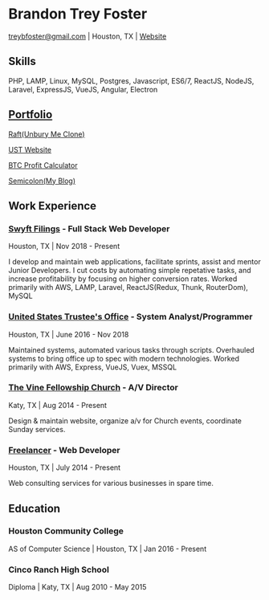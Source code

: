 # Brandon Trey Foster
treybfoster@gmail.com | Houston, TX | [Website](https://treyfoster.com) 

## Skills
PHP, LAMP, Linux, MySQL, Postgres, Javascript, ES6/7, ReactJS, NodeJS, Laravel, ExpressJS, VueJS, Angular, Electron
 
## [Portfolio](https://www.treyfoster.com/projects)

[Raft(Unbury Me Clone)](https://raft.treyfoster.com/)

[UST Website](https://www.ch13hou.com/)

[BTC Profit Calculator](https://btcprofitcalc.treyfoster.com/)

[Semicolon(My Blog)](https://semicolon.treyfoster.com/)

## Work Experience

### [Swyft Filings](https://www.swyftfilings.com/) - Full Stack Web Developer

Houston, TX | Nov 2018 - Present

I develop and maintain web applications, facilitate sprints, assist and mentor Junior Developers. I cut costs by automating simple repetative tasks, and increase profitability by focusing on higher conversion rates. Worked primarily with AWS, LAMP, Laravel, ReactJS(Redux, Thunk, RouterDom), MySQL

### [United States Trustee's Office](https://www.ch13hou.com/) - System Analyst/Programmer

Houston, TX | June 2016 - Nov 2018

Maintained systems, automated various tasks through scripts. Overhauled systems to bring office up to spec with modern technologies. Worked primarily with AWS, Express, VueJS, Vuex, MSSQL

### [The Vine Fellowship Church](https://www.vinefellowship.org/) - A/V Director

Katy, TX | Aug 2014 - Present

Design & maintain website, organize a/v for Church events, coordinate Sunday services.

### [Freelancer](https://treyfoster.com) - Web Developer

Houston, TX | July 2014 - Present

Web consulting services for various businesses in spare time.

## Education 

### Houston Community College
AS of Computer Science | Houston, TX | Jan 2016 - Present

### Cinco Ranch High School
Diploma | Katy, TX | Aug 2010 - May 2015


